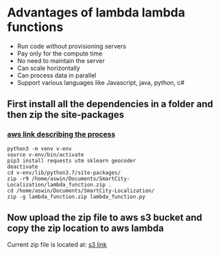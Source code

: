 # Advantages of lambda lambda functions
* Run code without provisioning servers
* Pay only for the compute time
* No need to maintain the server
* Can scale horizontally
* Can process data in parallel
* Support various languages like Javascript, java, python, c#

## First install all the dependencies in a folder and then zip the site-packages 
### [aws link describing the process](https://docs.aws.amazon.com/lambda/latest/dg/lambda-python-how-to-create-deployment-package.html#python-package-venv)

```
python3 -m venv v-env
source v-env/bin/activate
pip3 install requests utm sklearn geocoder
deactivate
cd v-env/lib/python3.7/site-packages/
zip -r9 /home/aswin/Documents/SmartCity-Localization/lambda_function.zip .
cd /home/aswin/Documents/SmartCity-Localization/
zip -g lambda_function.zip lambda_function.py 
```

## Now upload the zip file to aws s3 bucket and copy the zip location to aws lambda
Current zip file is located at: [s3 link](https://import.s3.amazonaws.com/lambda.zip)



